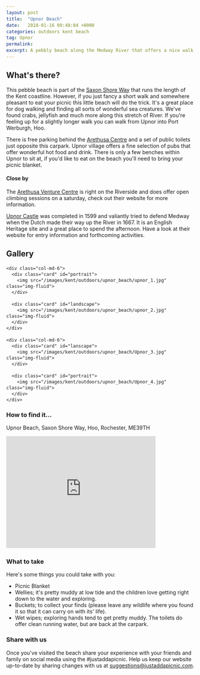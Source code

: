 ```yaml
---
layout: post
title:  "Upnor Beach"
date:   2018-01-16 09:48:04 +0000
categories: outdoors kent beach
tag: Upnor
permalink: 
excerpt: A pebbly beach along the Medway River that offers a nice walk and lots of wildlife finding opportunities.  Enjoy a picnic on a sunny afternoon and watch the boats go up and down the River.
---
```


## What's there?

This pebble beach is part of the [Saxon Shore Way](http://www.medway.gov.uk/pdf/walking_the_saxon_shore_way_through_medway.pdf) that runs the length of the Kent coastline.  However, if you just fancy a short walk and somewhere pleasant to eat your picnic this little beach will do the trick.  It's a great place for dog walking and finding all sorts of wonderful sea creatures.  We've found crabs, jellyfish and much more along this stretch of River.  If you're feeling up for a slightly longer walk you can walk from Upnor into Port Werburgh, Hoo.

There is free parking behind the [Arethusa Centre](http://arethusa.org.uk/) and a set of public toilets just opposite this carpark.  Upnor village offers a fine selection of pubs that offer wonderful hot food and drink.  There is only a few benches within Upnor to sit at, if you'd like to eat on the beach you'll need to bring your picnic blanket.

#### Close by

The [Arethusa Venture Centre](http://arethusa.org.uk/) is right on the Riverside and does offer open climbing sessions on a saturday, check out their website for more information. 

[Upnor Castle](http://www.english-heritage.org.uk/visit/places/upnor-castle/) was completed in 1599 and valiantly tried to defend Medway when the Dutch made their way up the River in 1667.  It is an English Heritage site and a great place to spend the afternoon.  Have a look at their website for entry information and forthcoming activities.

## Gallery

<div class="container">

  <div class="row">

    <div class="col-md-6">
      <div class="card" id="portrait">
        <img src="/images/kent/outdoors/upnor_beach/upnor_1.jpg" class="img-fluid">
      </div>

      <div class="card" id="landscape">
        <img src="/images/kent/outdoors/upnor_beach/upnor_2.jpg" class="img-fluid">
      </div>  
    </div>

    <div class="col-md-6">
      <div class="card" id="lanscape">
        <img src="/images/kent/outdoors/upnor_beach/Upnor_3.jpg" class="img-fluid">
      </div>

      <div class="card" id="portrait">
        <img src="/images/kent/outdoors/upnor_beach/Upnor_4.jpg" class="img-fluid">
      </div>
    </div>

<!--     <div class="col-md-4">
      <div class="card" id="portrait">
        <img src="" class="img-fluid">
      </div>

      <div class="card" id="landscape">
        <img src="" class="img-fluid">
      </div>
    </div> -->

  </div>      
</div>


### How to find it...

Upnor Beach, Saxon Shore Way, Hoo, Rochester, ME39TH

<iframe src="https://www.google.com/maps/embed?pb=!1m16!1m12!1m3!1d9953.866310659301!2d0.5329036439218917!3d51.41285528295573!2m3!1f0!2f0!3f0!3m2!1i1024!2i768!4f13.1!2m1!1supnor+beach!5e0!3m2!1sen!2suk!4v1516096359013" width="400" height="300" frameborder="0" style="border:0" allowfullscreen></iframe>

### What to take

Here's some things you could take with you:
* Picnic Blanket
* Wellies; it's pretty muddy at low tide and the children love getting right down to the water and exploring.
* Buckets; to collect your finds (please leave any wildlife where you found it so that it can carry on with its' life).
* Wet wipes; exploring hands tend to get pretty muddy.  The toilets do offer clean running water, but are back at the carpark.

### Share with us
Once you've visited the beach share your experience with your friends and family on social media using the #justaddapicnic.  Help us keep our website up-to-date by sharing changes with us at suggestions@justaddapicnic.com. 
